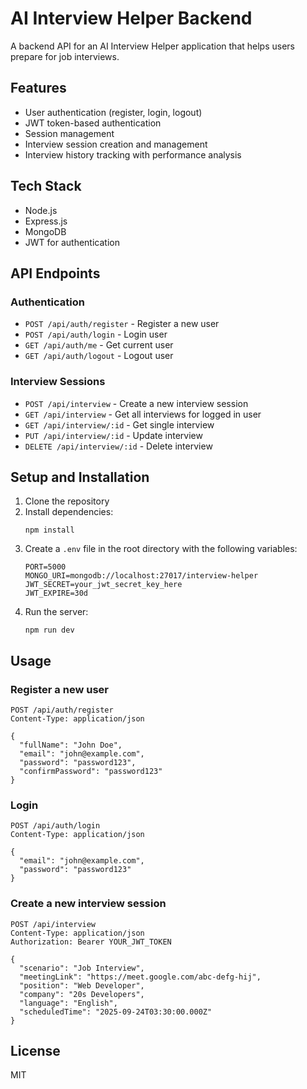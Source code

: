 # AI Interview Helper Backend

A backend API for an AI Interview Helper application that helps users prepare for job interviews.

## Features

- User authentication (register, login, logout)
- JWT token-based authentication
- Session management
- Interview session creation and management
- Interview history tracking with performance analysis

## Tech Stack

- Node.js
- Express.js
- MongoDB
- JWT for authentication

## API Endpoints

### Authentication

- `POST /api/auth/register` - Register a new user
- `POST /api/auth/login` - Login user
- `GET /api/auth/me` - Get current user
- `GET /api/auth/logout` - Logout user

### Interview Sessions

- `POST /api/interview` - Create a new interview session
- `GET /api/interview` - Get all interviews for logged in user
- `GET /api/interview/:id` - Get single interview
- `PUT /api/interview/:id` - Update interview
- `DELETE /api/interview/:id` - Delete interview

## Setup and Installation

1. Clone the repository
2. Install dependencies:
   ```
   npm install
   ```
3. Create a `.env` file in the root directory with the following variables:
   ```
   PORT=5000
   MONGO_URI=mongodb://localhost:27017/interview-helper
   JWT_SECRET=your_jwt_secret_key_here
   JWT_EXPIRE=30d
   ```
4. Run the server:
   ```
   npm run dev
   ```

## Usage

### Register a new user

```
POST /api/auth/register
Content-Type: application/json

{
  "fullName": "John Doe",
  "email": "john@example.com",
  "password": "password123",
  "confirmPassword": "password123"
}
```

### Login

```
POST /api/auth/login
Content-Type: application/json

{
  "email": "john@example.com",
  "password": "password123"
}
```

### Create a new interview session

```
POST /api/interview
Content-Type: application/json
Authorization: Bearer YOUR_JWT_TOKEN

{
  "scenario": "Job Interview",
  "meetingLink": "https://meet.google.com/abc-defg-hij",
  "position": "Web Developer",
  "company": "20s Developers",
  "language": "English",
  "scheduledTime": "2025-09-24T03:30:00.000Z"
}
```

## License

MIT